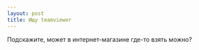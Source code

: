 ```yaml
---
layout: post 
title: Ищу teamviewer  
--- 
```

Подскажите, может в интернет-магазине где-то взять можно?
